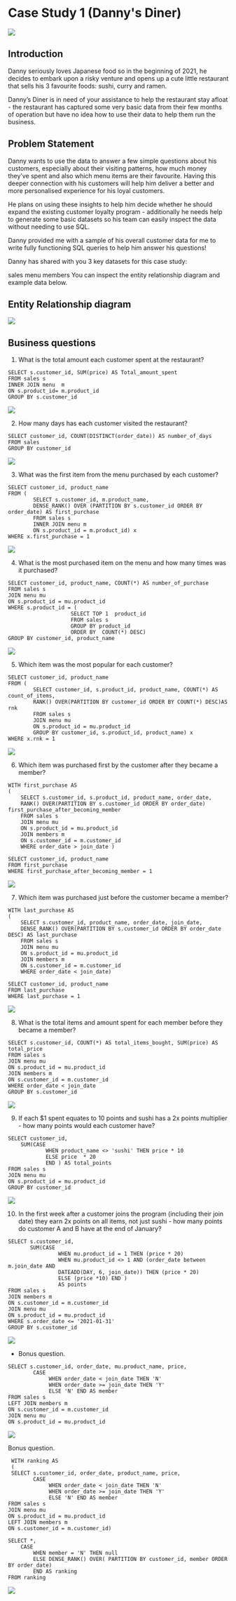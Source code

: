 # Case Study 1 (Danny's Diner)
![](header.png)
## Introduction

Danny seriously loves Japanese food so in the beginning of 2021, he decides to embark upon a risky venture and opens up a cute little restaurant that sells his 3 favourite foods: sushi, curry and ramen.

Danny’s Diner is in need of your assistance to help the restaurant stay afloat - the restaurant has captured some very basic data from their few months of operation but have no idea how to use their data to help them run the business.

## Problem Statement
Danny wants to use the data to answer a few simple questions about his customers, especially about their visiting patterns, how much money they’ve spent and also which menu items are their favourite. Having this deeper connection with his customers will help him deliver a better and more personalised experience for his loyal customers.

He plans on using these insights to help him decide whether he should expand the existing customer loyalty program - additionally he needs help to generate some basic datasets so his team can easily inspect the data without needing to use SQL.

Danny provided me with a sample of his overall customer data for me to write fully functioning SQL queries to help him answer his questions!

Danny has shared with you 3 key datasets for this case study:

sales
menu
members
You can inspect the entity relationship diagram and example data below.

## Entity Relationship diagram

![](entity_diagram.png)


## Business questions

1. What is the total amount each customer spent at the restaurant?
```
SELECT s.customer_id, SUM(price) AS Total_amount_spent
FROM sales s
INNER JOIN menu  m
ON s.product_id= m.product_id
GROUP BY s.customer_id
```
![](Question_1.png)


2. How many days has each customer visited the restaurant?
```
SELECT customer_id, COUNT(DISTINCT(order_date)) AS number_of_days
FROM sales
GROUP BY customer_id
```
![](Question_2.png)


3. What was the first item from the menu purchased by each customer?
```
SELECT customer_id, product_name 
FROM (
		SELECT s.customer_id, m.product_name,
		DENSE_RANK() OVER (PARTITION BY s.customer_id ORDER BY order_date) AS first_purchase
		FROM sales s
		INNER JOIN menu m
		ON s.product_id = m.product_id) x
WHERE x.first_purchase = 1
```
![](Question_3.png)


4. What is the most purchased item on the menu and how many times was it purchased?
```
SELECT customer_id, product_name, COUNT(*) AS number_of_purchase
FROM sales s
JOIN menu mu
ON s.product_id = mu.product_id
WHERE s.product_id = (
					SELECT TOP 1  product_id
					FROM sales s
					GROUP BY product_id
					ORDER BY  COUNT(*) DESC)
GROUP BY customer_id, product_name
```
![](Question_4.png)


5. Which item was the most popular for each customer?
```
SELECT customer_id, product_name
FROM (
		SELECT customer_id, s.product_id, product_name, COUNT(*) AS  count_of_items, 
		RANK() OVER(PARTITION BY customer_id ORDER BY COUNT(*) DESC)AS rnk
		FROM sales s
		JOIN menu mu
		ON s.product_id = mu.product_id
		GROUP BY customer_id, s.product_id, product_name) x
WHERE x.rnk = 1
```
![](Question_5.png)


6. Which item was purchased first by the customer after they became a member?
```
WITH first_purchase AS 
(
	SELECT s.customer_id, s.product_id, product_name, order_date, 
	RANK() OVER(PARTITION BY s.customer_id ORDER BY order_date) first_purchase_after_becoming_member
	FROM sales s
	JOIN menu mu 
	ON s.product_id = mu.product_id
	JOIN members m
	ON s.customer_id = m.customer_id
	WHERE order_date > join_date )

SELECT customer_id, product_name
FROM first_purchase
WHERE first_purchase_after_becoming_member = 1
```
![](Question_6.png)


7. Which item was purchased just before the customer became a member?
```
WITH last_purchase AS
(
	SELECT s.customer_id, product_name, order_date, join_date,
	DENSE_RANK() OVER(PARTITION BY s.customer_id ORDER BY order_date DESC) AS last_purchase
	FROM sales s
	JOIN menu mu 
	ON s.product_id = mu.product_id
	JOIN members m
    ON s.customer_id = m.customer_id
	WHERE order_date < join_date)

SELECT customer_id, product_name
FROM last_purchase
WHERE last_purchase = 1
```
![](Question_7.png)


8. What is the total items and amount spent for each member before they became a member?
```
SELECT s.customer_id, COUNT(*) AS total_items_bought, SUM(price) AS total_price
FROM sales s
JOIN menu mu
ON s.product_id = mu.product_id
JOIN members m
ON s.customer_id = m.customer_id
WHERE order_date < join_date
GROUP BY s.customer_id
```
![](Question_8.png)


9. If each $1 spent equates to 10 points and sushi has a 2x points multiplier - how many points would each customer have?
```
SELECT customer_id,
	SUM(CASE 
			WHEN product_name <> 'sushi' THEN price * 10
			ELSE price  * 20
			END ) AS total_points
FROM sales s 
JOIN menu mu 
ON s.product_id = mu.product_id
GROUP BY customer_id
```
![](Question_9.png)


10. In the first week after a customer joins the program (including their join date) they earn 2x points on all items, not just sushi - how many points do customer A and B have at the end of January?
```
SELECT s.customer_id, 
	   SUM(CASE 
			    WHEN mu.product_id = 1 THEN (price * 20)
				WHEN mu.product_id <> 1 AND (order_date between m.join_date AND 
				DATEADD(DAY, 6, join_date)) THEN (price * 20)
				ELSE (price *10) END )
				AS points
FROM sales s
JOIN members m
ON s.customer_id = m.customer_id
JOIN menu mu
ON s.product_id = mu.product_id
WHERE s.order_date <= '2021-01-31'
GROUP BY s.customer_id
```
![](Question_10.png)


- Bonus question.
```
SELECT s.customer_id, order_date, mu.product_name, price, 
		CASE 
			 WHEN order_date < join_date THEN 'N'
	         WHEN order_date >= join_date THEN 'Y' 
			 ELSE 'N' END AS member
FROM sales s
LEFT JOIN members m
ON s.customer_id = m.customer_id
JOIN menu mu 
ON s.product_id = mu.product_id
```
![](Bonus_1.png)


Bonus question.
```
 WITH ranking AS
 (
 SELECT s.customer_id, order_date, product_name, price, 
		CASE 
			 WHEN order_date < join_date THEN 'N'
	         WHEN order_date >= join_date THEN 'Y' 
			 ELSE 'N' END AS member
FROM sales s
JOIN menu mu 
ON s.product_id = mu.product_id
LEFT JOIN members m
ON s.customer_id = m.customer_id)

SELECT *,
	CASE
		WHEN member = 'N' THEN null
		ELSE DENSE_RANK() OVER( PARTITION BY customer_id, member ORDER BY order_date)
		END AS ranking
FROM ranking
```
![](Bonus_2.png)


